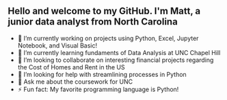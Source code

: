 ## Hello and welcome to my GitHub. I'm Matt, a junior data analyst from North Carolina
- 🔭 I’m currently working on projects using Python, Excel, Jupyter Notebook, and Visual Basic!
- 🌱 I’m currently learning fundaments of Data Analysis at UNC Chapel Hill
- 👯 I’m looking to collaborate on interesting financial projects regarding the Cost of Homes and Rent in the US
- 🤔 I’m looking for help with streamlining processes in Python
- 💬 Ask me about the coursework for UNC
- ⚡ Fun fact: My favorite programming language is Python!
